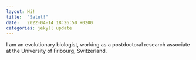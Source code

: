 ```yaml
---
layout: Hi!
title:  "Salut!"
date:   2022-04-14 18:26:50 +0200
categories: jekyll update
---
```


I am an evolutionary biologist, working as a postdoctoral research associate at the University of Fribourg, Switzerland. 
